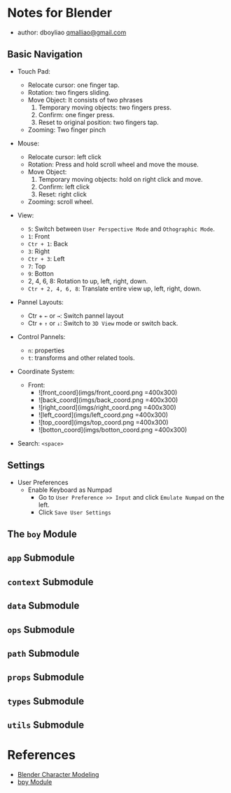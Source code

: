 # Notes for Blender

- author: dboyliao <qmalliao@gmail.com>

## Basic Navigation

- Touch Pad:
    - Relocate cursor: one finger tap.
    - Rotation: two fingers sliding.
    - Move Object: It consists of two phrases
        1. Temporary moving objects: two fingers press.
        2. Confirm: one finger press.
        3. Reset to original position: two fingers tap.
    - Zooming: Two finger pinch

- Mouse:
    - Relocate cursor: left click
    - Rotation: Press and hold scroll wheel and move the mouse.
    - Move Object: 
        1. Temporary moving objects: hold on right click and move.
        2. Confirm: left click
        3. Reset: right click 
    - Zooming: scroll wheel.

- View:
    - `5`: Switch between `User Perspective Mode` and `Othographic Mode`.  
    - `1`: Front
    - `Ctr + 1`: Back
    - `3`: Right
    - `Ctr + 3`: Left
    - `7`: Top
    - `9`: Botton
    - 2, 4, 6, 8: Rotation to up, left, right, down.
    - `Ctr + 2, 4, 6, 8`: Translate entire view up, left, right, down.

- Pannel Layouts:
    - Ctr + `←` or `→`: Switch pannel layout
    - Ctr + `↑` or `↓`: Switch to `3D View` mode or switch back.

- Control Pannels:
    - `n`: properties
    - `t`: transforms and other related tools. 

- Coordinate System:
    - Front:
        + ![front_coord](imgs/front_coord.png =400x300)
        + ![back_coord](imgs/back_coord.png =400x300)
        + ![right_coord](imgs/right_coord.png =400x300)
        + ![left_coord](imgs/left_coord.png =400x300)
        + ![top_coord](imgs/top_coord.png =400x300)
        + ![botton_coord](imgs/botton_coord.png =400x300)

- Search: `<space>` 

## Settings

- User Preferences
    - Enable Keyboard as Numpad
        - Go to `User Preference >> Input` and click `Emulate Numpad` on the left.
        - Click `Save User Settings`


## The `boy` Module

## `app` Submodule

## `context` Submodule

## `data` Submodule

## `ops` Submodule

## `path` Submodule

## `props` Submodule

## `types` Submodule

## `utils` Submodule


# References

- [Blender Character Modeling](https://www.youtube.com/watch?v=0QT1GNMevfc)
- [bpy Module](http://www.blender.org/api/blender_python_api_2_76_1/)